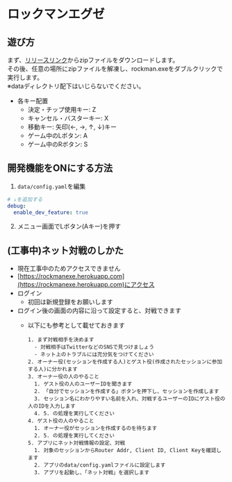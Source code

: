 # ロックマンエグゼ

## 遊び方

まず、[リリースリンク](https://github.com/sh-miyoshi/go-rockmanexe/releases/download/v0.11/project.zip)からzipファイルをダウンロードします。  
その後、任意の場所にzipファイルを解凍し、rockman.exeをダブルクリックで実行します。  
※dataディレクトリ配下はいじらないでください。

- 各キー配置
  - 決定・チップ使用キー: Z
  - キャンセル・バスターキー: X
  - 移動キー: 矢印(←, →, ↑, ↓)キー
  - ゲーム中のLボタン: A
  - ゲーム中のRボタン: S

## 開発機能をONにする方法

1. `data/config.yaml`を編集

  ```config.yaml
  # ↓を追加する
  debug:
    enable_dev_feature: true
  ```

2. メニュー画面でLボタン(Aキー)を押す

## (工事中)ネット対戦のしかた

- 現在工事中のためアクセスできません
- [https://rockmanexe.herokuapp.com](https://rockmanexe.herokuapp.com)にアクセス
- ログイン
  - 初回は新規登録をお願いします
- ログイン後の画面の内容に沿って設定すると、対戦できます
  - 以下にも参考として載せておきます

    ```text
    1. まず対戦相手を決めます
      - 対戦相手はTwitterなどのSNSで見つけましょう
      - ネット上のトラブルには充分気をつけてください
    2. オーナー役(セッションを作成する人)とゲスト役(作成されたセッションに参加する人)に分かれます
    3. オーナー役の人のやること
      1. ゲスト役の人のユーザーIDを聞きます
      2. 「自分でセッションを作成する」ボタンを押下し、セッションを作成します
      3. セッション名にわかりやすい名前を入れ、対戦するユーザーのIDにゲスト役の人のIDを入力します
      4. 5. の処理を実行してください
    4. ゲスト役の人のやること
      1. オーナー役がセッションを作成するのを待ちます
      2. 5. の処理を実行してください
    5. アプリにネット対戦情報の設定、対戦
      1. 対象のセッションからRouter Addr, Client ID, Client Keyを確認します
      2. アプリのdata/config.yamlファイルに設定します
      3. アプリを起動し、「ネット対戦」を選択します
    ```
